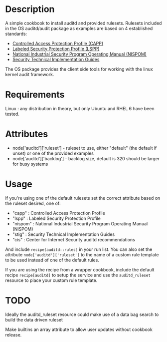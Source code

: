 Description
===========
A simple cookbook to install auditd and provided rulesets. Rulesets
included in the OS auditd/audit package as examples are based on 4
established standards:

* [Controlled Access Protection Profile (CAPP)](http://www.commoncriteriaportal.org/files/ppfiles/capp.pdf)
* [Labeled Security Protection Profile (LSPP)](http://www.commoncriteriaportal.org/files/ppfiles/lspp.pdf)
* [National Industrial Security Program Operating Manual (NISPOM)](http://www.fas.org/sgp/library/nispom.htm)
* [Security Technical Implementation Guides](http://iase.disa.mil/stigs/stig/index.html)

The OS package provides the client side tools for working with the
linux kernel audit framework.

Requirements
============
Linux : any distribution in theory, but only Ubuntu and RHEL 6 have been tested.

Attributes
==========
* node['auditd']['ruleset'] - ruleset to use, either "default" (the default if
  unset) or one of the provided examples
* node['auditd']['backlog'] - backlog size, default is 320 should be
larger for busy systems

Usage
=====
If you're using one of the default rulesets set the correct attribute
based on the ruleset desired, one of:

* "capp" : Controlled Access Protection Profile
* "lspp" : Labeled Security Protection Profile
* "nispom" : National Industrial Security Program Operating Manual (NISPOM) 
* "stig" : Security Technical Implementation Guides 
* "cis"  : Center for Internet Security auditd recommendations

And include `recipe[auditd::rules]` in your run list. You can also set
the attribute `node['auditd']['ruleset']` to the name of a custom rule
template to be used instead of one of the default rules.

If you are using the recipe from a wrapper cookbook, include the
default recipe `recipe[auditd]` to setup the service and use the
`auditd_ruleset` resource to place your custom rule template.

TODO
====
Ideally the auditd_ruleset resource could make use of a data bag
search to build the data driven ruleset

Make builtins an array attribute to allow user updates without
cookbook release.

